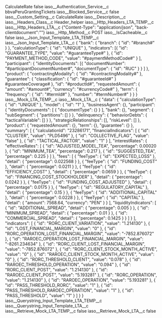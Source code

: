 <?xml version="1.0" encoding="UTF-8"?>
<CustomMetadata xmlns="http://soap.sforce.com/2006/04/metadata" xmlns:xsi="http://www.w3.org/2001/XMLSchema-instance" xmlns:xsd="http://www.w3.org/2001/XMLSchema">
    <label>CalculateRate</label>
    <protected>false</protected>
    <values>
        <field>iaso__Authentication_Service__c</field>
        <value xsi:type="xsd:string">bbvaPeruGrantingTickets</value>
    </values>
    <values>
        <field>iaso__Blocked_Service__c</field>
        <value xsi:type="xsd:boolean">false</value>
    </values>
    <values>
        <field>iaso__Custom_Setting__c</field>
        <value xsi:type="xsd:string">CalculateRate</value>
    </values>
    <values>
        <field>iaso__Description__c</field>
        <value xsi:nil="true"/>
    </values>
    <values>
        <field>iaso__Headers_Class__c</field>
        <value xsi:type="xsd:string">Header_helper</value>
    </values>
    <values>
        <field>iaso__Http_Headers_LTA_TEMP__c</field>
        <value xsi:nil="true"/>
    </values>
    <values>
        <field>iaso__Http_Headers_LTA__c</field>
        <value xsi:type="xsd:string">{&quot;Content-Type&quot;: &quot;application/json&quot;, &quot;back-clientdocument&quot;:&quot;&quot;}</value>
    </values>
    <values>
        <field>iaso__Http_Method__c</field>
        <value xsi:type="xsd:string">POST</value>
    </values>
    <values>
        <field>iaso__IsCacheable__c</field>
        <value xsi:type="xsd:boolean">false</value>
    </values>
    <values>
        <field>iaso__Json_Input_Template_LTA_TEMP__c</field>
        <value xsi:nil="true"/>
    </values>
    <values>
        <field>iaso__Json_Input_Template_LTA__c</field>
        <value xsi:type="xsd:string">{
    &quot;bank&quot;: {
        &quot;branch&quot;: {
            &quot;id&quot;: &quot;#branch#&quot;
        }
    },
    &quot;calculationType&quot;: {
        &quot;id&quot;: &quot;UNIQUE&quot;
    },
    &quot;indicators&quot;: [{
            &quot;id&quot;: &quot;GUARANTEE_TYPE&quot;,
            &quot;value&quot;: &quot;#guaranteeType#&quot;
        }, {
            &quot;id&quot;: &quot;PAYMENT_METHOD_CODE&quot;,
            &quot;value&quot;: &quot;#paymentMethodCode#&quot;
        }
    ],
    &quot;participant&quot;: {
        &quot;identityDocuments&quot;: [{
                &quot;documentNumber&quot;: &quot;#participantDocumentNumber#&quot;,
                &quot;documentType&quot;: {
                    &quot;id&quot;: &quot;RUC&quot;
                }
            }
        ]
    },
    &quot;product&quot;: {
        &quot;contractingModality&quot;: {
            &quot;id&quot;: &quot;#contractingModality#&quot;
        },
        &quot;guarantee&quot;: {
            &quot;classification&quot;: {
                &quot;id&quot;: &quot;#guaranteeId#&quot;
            }
                #guaranteeCoverage#
        },
        &quot;id&quot;: &quot;#productId#&quot;,
        &quot;requestedAmount&quot;: {
            &quot;amount&quot;: &quot;#amount#&quot;,
            &quot;currency&quot;: &quot;#currencyCode#&quot;
        },
        &quot;term&quot;: {
            &quot;frequency&quot;: {
                &quot;id&quot;: &quot;#termId#&quot;
            },
            &quot;number&quot;: &quot;#termNumber#&quot;
        }
    }
}</value>
    </values>
    <values>
        <field>iaso__Mock_LTA_TEMP__c</field>
        <value xsi:nil="true"/>
    </values>
    <values>
        <field>iaso__Mock_LTA__c</field>
        <value xsi:type="xsd:string">{
    &quot;data&quot;: {
        &quot;calculationType&quot;: {
            &quot;id&quot;: &quot;UNIQUE&quot;
        },
        &quot;model&quot;: {
            &quot;id&quot;: &quot;1&quot;
        },
        &quot;businessAgent&quot;: {},
        &quot;participant&quot;: {
            &quot;identityDocuments&quot;: [
                {
                    &quot;documentType&quot;: {}
                }
            ],
            &quot;bank&quot;: {},
            &quot;segment&quot;: {
                &quot;subSegment&quot;: {
                    &quot;partitions&quot;: []
                }
            },
            &quot;delinquency&quot;: {
                &quot;behaviorDebts&quot;: {
                    &quot;tacticalVariable&quot;: []
                }
            },
            &quot;strategicRelationships&quot;: [],
            &quot;riskLevel&quot;: []
        },
        &quot;product&quot;: {
            &quot;requestedAmount&quot;: {},
            &quot;term&quot;: {},
            &quot;guarantee&quot;: {}
        },
        &quot;summary&quot;: [
            {
                &quot;calculationId&quot;: &quot;23286171&quot;,
                &quot;financialIndicators&quot;: [
                    {
                        &quot;id&quot;: &quot;CLUSTER&quot;,
                        &quot;value&quot;: &quot;PLD5496&quot;
                    },
                    {
                        &quot;id&quot;: &quot;COLLECTIVE_FLAG&quot;,
                        &quot;value&quot;: &quot;false&quot;
                    },
                    {
                        &quot;id&quot;: &quot;TACTICAL_FACTOR&quot;,
                        &quot;value&quot;: &quot;1&quot;
                    }
                ],
                &quot;interestRates&quot;: {
                    &quot;effectiveRates&quot;: [
                        {
                            &quot;id&quot;: &quot;ADJUSTED_MODEL_TEA&quot;,
                            &quot;percentage&quot;: 0.00020
                        },
                        {
                            &quot;id&quot;: &quot;MINIMUM_TEA&quot;,
                            &quot;percentage&quot;: 0.217
                        },
                        {
                            &quot;id&quot;: &quot;SUGGESTED_TEA&quot;,
                            &quot;percentage&quot;: 0.225
                        }
                    ]
                },
                &quot;fees&quot;: [
                    {
                        &quot;feeType&quot;: {
                            &quot;id&quot;: &quot;EXPECTED_LOSS&quot;
                        },
                        &quot;detail&quot;: {
                            &quot;percentage&quot;: 0.022568
                        }
                    },
                    {
                        &quot;feeType&quot;: {
                            &quot;id&quot;: &quot;FUNDING_COST&quot;
                        },
                        &quot;detail&quot;: {
                            &quot;percentage&quot;: 0.0211
                        }
                    },
                    {
                        &quot;feeType&quot;: {
                            &quot;id&quot;: &quot;EFFICIENCY_COST&quot;
                        },
                        &quot;detail&quot;: {
                            &quot;percentage&quot;: 0.0659
                        }
                    },
                    {
                        &quot;feeType&quot;: {
                            &quot;id&quot;: &quot;FINANCING_COST_STOCKHOLDER&quot;
                        },
                        &quot;detail&quot;: {
                            &quot;percentage&quot;: 0.0242
                        }
                    },
                    {
                        &quot;feeType&quot;: {
                            &quot;id&quot;: &quot;FUNDING_COST_ADJUSTED&quot;
                        },
                        &quot;detail&quot;: {
                            &quot;percentage&quot;: 0.0175
                        }
                    },
                    {
                        &quot;feeType&quot;: {
                            &quot;id&quot;: &quot;REGULATORY_CAPITAL&quot;
                        },
                        &quot;detail&quot;: {
                            &quot;percentage&quot;: 0.15
                        }
                    },
                    {
                        &quot;feeType&quot;: {
                            &quot;id&quot;: &quot;ADDITIONAL_CAPITAL&quot;
                        },
                        &quot;detail&quot;: {
                            &quot;percentage&quot;: 0.0228
                        }
                    },
                    {
                        &quot;feeType&quot;: {
                            &quot;id&quot;: &quot;CAPITAL&quot;
                        },
                        &quot;detail&quot;: {
                            &quot;amount&quot;: 7568.64,
                            &quot;currency&quot;: &quot;PEN&quot;
                        }
                    }
                ],
                &quot;liquidityIndicators&quot;: [
                    {
                        &quot;id&quot;: &quot;ADDITIONAL_SPREAD&quot;,
                        &quot;detail&quot;: {
                            &quot;percentage&quot;: 0.005
                        }
                    },
                    {
                        &quot;id&quot;: &quot;MINIMUM_SPREAD&quot;,
                        &quot;detail&quot;: {
                            &quot;percentage&quot;: 0.01
                        }
                    },
                    {
                        &quot;id&quot;: &quot;COMMERCIAL_SPREAD&quot;,
                        &quot;detail&quot;: {
                            &quot;percentage&quot;: 0.1425
                        }
                    }
                ]
            }
        ],
        &quot;indicators&quot;: [
            {
                &quot;id&quot;: &quot;RORC_CLIENT_VARIATION&quot;,
                &quot;value&quot;: &quot;1.214130&quot;
            },
            {
                &quot;id&quot;: &quot;LOST_FINANCIAL_MARGIN&quot;,
                &quot;value&quot;: &quot;0&quot;
            },
            {
                &quot;id&quot;: &quot;RORC_OPERATION_LOST_FINANCIAL_MARGIN&quot;,
                &quot;value&quot;: &quot;-7852.876072&quot;
            },
            {
                &quot;id&quot;: &quot;RAROEC_OPERATION_LOST_FINANCIAL_MARGIN&quot;,
                &quot;value&quot;: &quot;-8261.234634&quot;
            },
            {
                &quot;id&quot;: &quot;RORC_CLIENT_LOST_FINANCIAL_MARGIN&quot;,
                &quot;value&quot;: &quot;-7852.876072&quot;
            },
            {
                &quot;id&quot;: &quot;RORC_CLIENT_STOCK_MONTH_ACTIVE&quot;,
                &quot;value&quot;: &quot;0&quot;
            },
            {
                &quot;id&quot;: &quot;RAROEC_CLIENT_STOCK_MONTH_ACTIVE&quot;,
                &quot;value&quot;: &quot;0&quot;
            },
            {
                &quot;id&quot;: &quot;RORC_THRESHOLD_CLIENT&quot;,
                &quot;value&quot;: &quot;0.078&quot;
            },
            {
                &quot;id&quot;: &quot;RAROEC_THRESHOLD_OPERATION&quot;,
                &quot;value&quot;: &quot;0.094&quot;
            },
            {
                &quot;id&quot;: &quot;RORC_CLIENT_POST&quot;,
                &quot;value&quot;: &quot;1.214130&quot;
            },
            {
                &quot;id&quot;: &quot;RAROEC_CLIENT_POST&quot;,
                &quot;value&quot;: &quot;5.193281&quot;
            },
            {
                &quot;id&quot;: &quot;RORC_OPERATION&quot;,
                &quot;value&quot;: &quot;1.214130&quot;
            },
            {
                &quot;id&quot;: &quot;RAROEC_OPERATION&quot;,
                &quot;value&quot;: &quot;5.193281&quot;
            },
            {
                &quot;id&quot;: &quot;PASS_THRESHOLD_RORC&quot;,
                &quot;value&quot;: &quot;1&quot;
            },
            {
                &quot;id&quot;: &quot;PASS_THRESHOLD_RAROEC_OPERATION&quot;,
                &quot;value&quot;: &quot;1&quot;
            },
            {
                &quot;id&quot;: &quot;PASS_THRESHOLD&quot;,
                &quot;value&quot;: &quot;1&quot;
            }
        ]
    }
}</value>
    </values>
    <values>
        <field>iaso__Querystring_Input_Template_LTA_TEMP__c</field>
        <value xsi:nil="true"/>
    </values>
    <values>
        <field>iaso__Querystring_Input_Template_LTA__c</field>
        <value xsi:nil="true"/>
    </values>
    <values>
        <field>iaso__Retrieve_Mock_LTA_TEMP__c</field>
        <value xsi:type="xsd:boolean">false</value>
    </values>
    <values>
        <field>iaso__Retrieve_Mock_LTA__c</field>
        <value xsi:type="xsd:boolean">false</value>
    </values>
</CustomMetadata>
